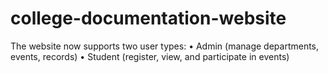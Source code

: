 # college-documentation-website

The website now supports two user types:
  • Admin (manage departments, events, records)
  • Student (register, view, and participate in events)